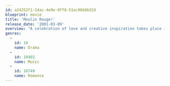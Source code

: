 ```yaml
---
id: a24252f1-14ac-4e9e-9ff8-51ac96b8b32d
blueprint: movie
title: 'Moulin Rouge!'
release_date: '2001-03-09'
overview: "A celebration of love and creative inspiration takes place in the infamous, gaudy and glamorous Parisian nightclub, at the cusp of the 20th century. A young poet, who is plunged into the heady world of Moulin Rouge, begins a passionate affair with the club's most notorious and beautiful star."
genres:
  -
    id: 18
    name: Drama
  -
    id: 10402
    name: Music
  -
    id: 10749
    name: Romance
---
```

